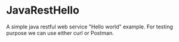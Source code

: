 # JavaRestHello
A simple java restful web service "Hello world" example. For testing purpose we can use either curl or Postman.
